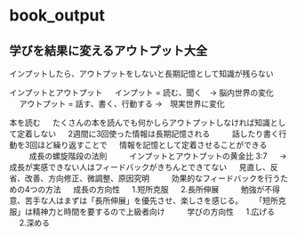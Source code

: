 # book_output
## 学びを結果に変えるアウトプット大全

インプットしたら、アウトプットをしないと長期記憶として知識が残らない  
   
インプットとアウトプット   　
インプット = 読む、聞く　-> 脳内世界の変化   　
アウトプット = 話す、書く、行動する ->　現実世界に変化   　
   
本を読む   　
たくさんの本を読んでも何かしらアウトプットしなければ知識として定着しない   　
2週間に3回使った情報は長期記憶される   　
   　
話したり書く行動を3回ほど繰り返すことで   　
情報を記憶として定着させることができる   　
   　
成長の螺旋階段の法則   　
   　
インプットとアウトプットの黄金比 3:7   　
-> 成長が実感できない人はフィードバックがきちんとできてない   　
見直し、反省、改善、方向修正、微調整、原因究明   　
   　
効果的なフィードバックを行うための4つの方法   　
成長の方向性   　
1.短所克服   　
2.長所伸展   　
   　
勉強が不得意、苦手な人はまずは「長所伸展」を優先させ、楽しさを感じる。   　
「短所克服」は精神力と時間を要するので上級者向け   　
   　
学びの方向性   　
1.広げる   　
2.深める   　
   　

